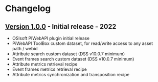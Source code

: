# Changelog

## [Version 1.0.0](https://github.com/dataiku/dss-plugin-osisoft/releases/tag/v1.0.0) - Initial release - 2022

- OSIsoft PIWebAPI plugin initial release
- PiWebAPI ToolBox custom dataset, for read/write access to any asset path / webid
- Attribute search custom dataset (DSS v10.0.7 minimum)
- Event frames search custom dataset (DSS v10.0.7 minimum)
- Attribute metrics retrieval recipe
- Event frames metrics retrieval recipe
- Attribute metrics synchronization and transposition recipe
